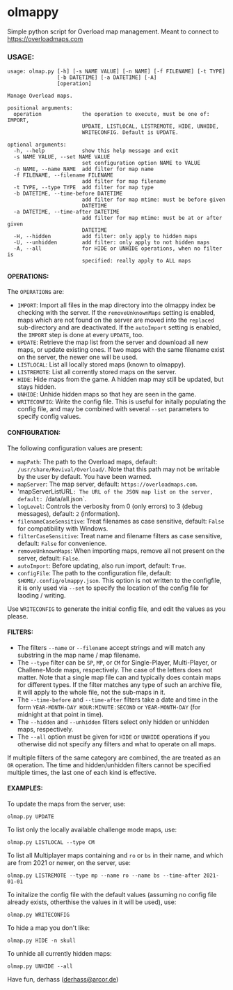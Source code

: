 # olmappy
Simple python script for Overload map management. Meant to connect to https://overloadmaps.com

### USAGE:

```
usage: olmap.py [-h] [-s NAME VALUE] [-n NAME] [-f FILENAME] [-t TYPE]
                [-b DATETIME] [-a DATETIME] [-A]
                [operation]

Manage Overload maps.

positional arguments:
  operation             the operation to execute, must be one of: IMPORT,
                        UPDATE, LISTLOCAL, LISTREMOTE, HIDE, UNHIDE,
                        WRITECONFIG. Default is UPDATE.

optional arguments:
  -h, --help            show this help message and exit
  -s NAME VALUE, --set NAME VALUE
                        set configuration option NAME to VALUE
  -n NAME, --name NAME  add filter for map name
  -f FILENAME, --filename FILENAME
                        add filter for map filename
  -t TYPE, --type TYPE  add filter for map type
  -b DATETIME, --time-before DATETIME
                        add filter for map mtime: must be before given
                        DATETIME
  -a DATETIME, --time-after DATETIME
                        add filter for map mtime: must be at or after given
                        DATETIME
  -H, --hidden          add filter: only apply to hidden maps
  -U, --unhidden        add filter: only apply to not hidden maps
  -A, --all             for HIDE or UNHIDE operations, when no filter is
                        specified: really apply to ALL maps
```

#### OPERATIONS:

The `OPERATION`s are:
* `IMPORT`: Import all files in the map directory into the olmappy index be checking with the server. If the `removeUnknownMaps` setting is enabled, maps which are not found on the server are moved into the `replaced` sub-directory and are deactivated. If the `autoImport` setting is enabled, the `IMPORT` step is done at every `UPDATE`, too.
* `UPDATE`: Retrieve the map list from the server and download all new maps, or update existing ones. If two maps with the same filename exist on the server, the newer one will be used.
* `LISTLOCAL`: List all locally stored maps (known to olmappy).
* `LISTREMOTE`: List all corrently stored maps on the server.
* `HIDE`: Hide maps from the game. A hidden map may still be updated, but stays hidden.
* `UNHIDE`: Unhide hidden maps so that hey are seen in the game.
* `WRITECONFIG`: Write the config file. This is useful for initally populating the config file, and may be combined with several `--set` parameters to specify config values.

#### CONFIGURATION:

The following configuration values are present:
* `mapPath`: The path to the Overload maps, default: `/usr/share/Revival/Overload/`. Note that this path may not be writable by the user by default. You have been warned.
* `mapServer`: The map server, default: `https://overloadmaps.com`.
* 'mapServerListURL`: The URL of the JSON map list on the server, default: `/data/all.json`.
* `logLevel`: Controls the verbosity from 0 (only errors) to 3 (debug messages), default: `2` (information).
* `filenameCaseSensitive`: Treat filenames as case sensitive, default: `False` for compatibility with Windows.
* `filterCaseSensitive`: Treat name and filename filters as case sensitive, default: `False` for convenience.
* `removeUnknownMaps`: When importing maps, remove all not present on the server, default: `False`.
* `autoImport`: Before updating, also run import, default: `True`.
* `configFile`: The path to the configuration file, default: `$HOME/.config/olmappy.json`. This option is not written to the configfile, it is only used via `--set` to specify the location of the config file for laoding / writing.

Use `WRITECONFIG` to generate the initial config file, and edit the values as you please.

#### FILTERS:

* The filters `--name` or `--filename` accept strings and will match any substring in the map name / map filename.
* The `--type` filter can be `SP`, `MP`, or `CM` for Single-Player, Multi-Player, or Challene-Mode maps, respectively. The case of the letters does not matter. Note that a single map file can and typically does contain maps for different types. If the filter matches any type of such an archive file, it will apply to the whole file, not the sub-maps in it.
* The `--time-before` and `--time-after` filters take a date and time in the form `YEAR-MONTH-DAY HOUR:MINUTE:SECOND` or `YEAR-MONTH-DAY` (for midnight at that point in time).
* The `--hidden` and `--unhidden` filters select only hidden or unhidden maps, respectively.
* The `--all` option must be given for `HIDE` or `UNHIDE` operations if you otherwise did not specify any filters and what to operate on all maps.

If multiple filters of the same category are combined, the are treated as an `OR` operation. The time and hidden/unhidden filters cannot be specified multiple times, the last one of each kind is effective.

#### EXAMPLES:

To update the maps from the server, use:
```
olmap.py UPDATE
```

To list only the locally available challenge mode maps, use:
```
olmap.py LISTLOCAL --type CM
```

To list all Multiplayer maps containing and `ro` or `bs` in their name, and which are from 2021 or newer, on the server, use:
```
olmap.py LISTREMOTE --type mp --name ro --name bs --time-after 2021-01-01
```

To initalize the config file with the default values (assuming no config file already exists, otherthise the values in it will be used), use:
```
olmap.py WRITECONFIG
```

To hide a map you don't like:
```
olmap.py HIDE -n skull
```

To unhide all currently hidden maps:
```
olmap.py UNHIDE --all
```

Have fun,
     derhass
     (<derhass@arcor.de>)


